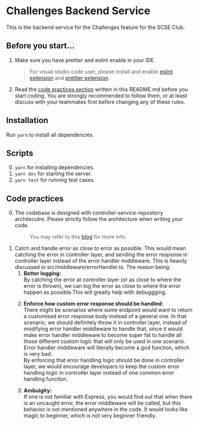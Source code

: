 # Challenges Backend Service 

This is the backend service for the Challenges feature for the SCSE Club.

## Before you start...

1. Make sure you have prettier and eslint enable in your IDE. <p>
    > For visual studio code user, please install and enable [eslint extension](https://marketplace.visualstudio.com/items?itemName=dbaeumer.vscode-eslint) and [prettier extension](https://marketplace.visualstudio.com/items?itemName=esbenp.prettier-vscode).
2. Read the [code practices section](#code-practices) written in this README.md before you start coding. You are strongly recommended to follow them, or at least discuss with your teammates first before changing any of these rules.

## Installation
Run `yarn` to install all dependencies.

## Scripts
0. `yarn` for installing dependencies.
1. `yarn dev` for starting the server.
2. `yarn test` for running test cases.

## Code practices
0. The codebase is designed with controller-service-repository architecutre. Please strictly follow the architecture when writing your code.<p>
    > You may refer to this [blog](https://tom-collings.medium.com/controller-service-repository-16e29a4684e5) for more info.
1. Catch and handle error as close to error as possible. This would mean catching the error in controller layer, and sending the error response in controller layer instead of the error handler middleware. This is heavily discussed in src/middleware/errorHandler.ts. The reason being:
    1. <b>Better logging: </b><br>
By catching the error at controller layer (or as close to where the error is thrown), we can log the error as close to where the error happen as possible.This will greatly help with debuggging. <p>
    2. <b>Enforce how custom error response should be handled: </b><br>
There might be scenarios where some endpoint would want to return a customised error response body instead of a general one. In that scenario, we should definitely throw it in controller layer, instead of modifying error handler middleware to handle that, since it would make error handler middleware to become super fat to handle all those different custom logic that will only be used in one scenario. Error handler middleware will literally become a god function, which is very bad. <br>
By enforcing that error handling logic should be done in controller layer, we would encourage developers to keep the custom error handling logic in controller layer instead of one common error handling function.<p>
    3. <b>Ambuigity: </b><br>
If one is not familiar with Express, you would find out that when there is an uncaught error, the error middleware will be called, but this behavior is not mentioned anywhere in the code. It would looks like magic to beginner, which is not very beginner friendly.

